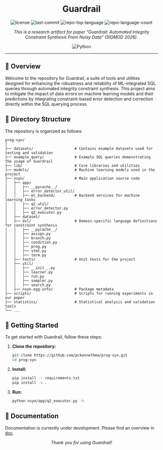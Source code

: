 <p align="center">
    <h1 align="center">Guardrail</h1>
</p>

<p align="center">
	<img src="https://img.shields.io/github/license/pckennethma/prog-syn?style=flat&color=0080ff" alt="license">
	<img src="https://img.shields.io/github/last-commit/pckennethma/prog-syn?style=flat&logo=git&logoColor=white&color=0080ff" alt="last-commit">
	<img src="https://img.shields.io/github/languages/top/pckennethma/prog-syn?style=flat&color=0080ff" alt="repo-top-language">
	<img src="https://img.shields.io/github/languages/count/pckennethma/prog-syn?style=flat&color=0080ff" alt="repo-language-count">
</p>

<p align="center">
	<em>This is a research artifact for paper "Guardrail: Automated Integrity Constraint Synthesis From Noisy Data" (SIGMOD 2026).</em>
</p>

<p align="center">
	<img src="https://img.shields.io/badge/Python-3776AB.svg?style=flat&logo=Python&logoColor=white" alt="Python">
</p>
<hr>

## 📍 Overview

Welcome to the repository for Guardrail, a suite of tools and utilities designed for enhancing the robustness and reliability of ML-integrated SQL queries through automated integrity constraint synthesis. This project aims to mitigate the impact of data errors on machine learning models and their predictions by integrating constraint-based error detection and correction directly within the SQL querying process.

## 📂 Directory Structure

The repository is organized as follows:

```
prog-syn/
│
├── datasets/                   # Contains example datasets used for testing and validation
├── example_query/              # Example SQL queries demonstrating the usage of Guardrail
├── lib/                        # Core libraries and utilities
├── models/                     # Machine learning models used in the project
├── nsyn/                       # Main application source code
│   ├── app/
│   │   ├── __pycache__/
│   │   ├── error_detector_util/
│   │   ├── ml_backend/         # Backend services for machine learning tasks
│   │   ├── q2_util/
│   │   ├── error_detector.py
│   │   ├── q2_executor.py
│   ├── dataset/
│   ├── dsl/                    # Domain-specific language definitions for constraint synthesis
│   │   ├── __pycache__/
│   │   ├── assign.py
│   │   ├── branch.py
│   │   ├── condition.py
│   │   ├── prog.py
│   │   ├── stmt.py
│   │   ├── term.py
│   ├── tests/                  # Unit tests for the project
│   ├── util/
│   │   ├── __init__.py
│   │   ├── learner.py
│   │   ├── run.py
│   │   ├── sampler.py
│   │   ├── search.py
│   ├── nsyn.egg-info/          # Package metadata
├── scripts/                    # Scripts for running experiments in our paper
├── statistics/                 # Statistical analysis and validation tools
└── ...
```

## 🚀 Getting Started

To get started with Guardrail, follow these steps:

1. **Clone the repository:**

    ```sh
    git clone https://github.com/pckennethma/prog-syn.git
    cd prog-syn
    ```

2. **Install:**

    ```sh
    pip install -r requirements.txt
    pip install -e .
    ```

3. **Run:**

    ```sh
    python nsyn/app/q2_executor.py -h
    ```

## 📖 Documentation

Documentation is currently under development. Please find an overview in [doc](docs/overview.md).

<p align="center">
    <em>Thank you for using Guardrail!</em>
</p>
